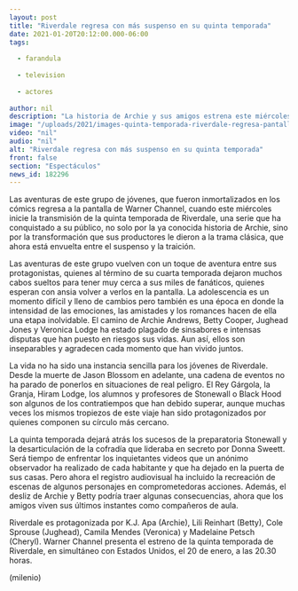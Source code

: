 ```yaml
---
layout: post
title: "Riverdale regresa con más suspenso en su quinta temporada"
date: 2021-01-20T20:12:00.000-06:00
tags:
  
  - farandula
  
  - television
  
  - actores
  
author: nil
description: "La historia de Archie y sus amigos estrena este miércoles por la señal de Warner Channel, con situaciones que dejan atrás los sucesos de la preparatoria Stonewall. "
image: "/uploads/2021/images-quinta-temporada-riverdale-regresa-pantalla.jpeg"
video: "nil"
audio: "nil"
alt: "Riverdale regresa con más suspenso en su quinta temporada"
front: false
section: "Espectáculos"
news_id: 182296
---
```


Las aventuras de este grupo de jóvenes, que fueron inmortalizados en los cómics regresa a la pantalla de Warner Channel, cuando este miércoles inicie la transmisión de la quinta temporada de Riverdale, una serie que ha conquistado a su público, no solo por la ya conocida historia de Archie, sino por la transformación que sus productores le dieron a la trama clásica, que ahora está envuelta entre el suspenso y la traición. 

Las aventuras de este grupo vuelven con un toque de aventura entre sus protagonistas, quienes al término de su cuarta temporada dejaron muchos cabos sueltos para tener muy cerca a sus miles de fanáticos, quienes esperan con ansia volver a verlos en la pantalla. 
La adolescencia es un momento difícil y lleno de cambios pero también es una época en donde la intensidad de las emociones, las amistades y los romances hacen de ella una etapa inolvidable. 
El camino de Archie Andrews, Betty Cooper, Jughead Jones y Veronica Lodge ha estado plagado de sinsabores e intensas disputas que han puesto en riesgos sus vidas.
Aun así, ellos son inseparables y agradecen cada momento que han vivido juntos. 

La vida no ha sido una instancia sencilla para los jóvenes de Riverdale. Desde la muerte de Jason Blossom en adelante, una cadena de eventos no ha parado de ponerlos en situaciones de real peligro. 
El Rey Gárgola, la Granja, Hiram Lodge, los alumnos y profesores de Stonewall o Black Hood son algunos de los contratiempos que han debido superar, aunque muchas veces los mismos tropiezos de este viaje han sido protagonizados por quienes componen su círculo más cercano. 

La quinta temporada dejará atrás los sucesos de la preparatoria Stonewall y la desarticulación de la cofradía que lideraba en secreto por Donna Sweett. Será tiempo de enfrentar los inquietantes videos que un anónimo observador ha realizado de cada habitante y que ha dejado en la puerta de sus casas. Pero ahora el registro audiovisual ha incluido la recreación de escenas de algunos personajes en comprometedoras acciones. 
Además, el desliz de Archie y Betty podría traer algunas consecuencias, ahora que los amigos viven sus últimos instantes como compañeros de aula. 

Riverdale es protagonizada por K.J. Apa (Archie), Lili Reinhart (Betty), Cole Sprouse (Jughead), Camila Mendes (Veronica) y Madelaine Petsch (Cheryl). 
Warner Channel presenta el estreno de la quinta temporada de Riverdale, en simultáneo con Estados Unidos, el 20 de enero, a las 20.30 horas.​

(milenio)